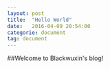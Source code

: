 ```yaml
---
layout: post
title:  "Hello World"
date:   2016-04-09 20:54:00
categorie: document
tag: document
---
```


##Welcome to Blackwuxin's blog!
